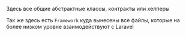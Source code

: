 Здесь все общие абстрактные классы, контракты или хелперы

Так же здесь есть `Framework` куда вынесены все файлы, которые на более низком уровне взаимодействуют с Laravel
